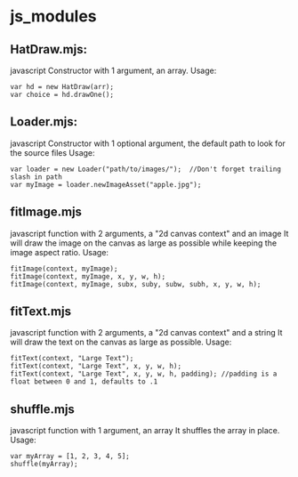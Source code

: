 # js_modules

## HatDraw.mjs:
javascript Constructor with 1 argument, an array.
Usage:
```
var hd = new HatDraw(arr);
var choice = hd.drawOne();
```

## Loader.mjs:
javascript Constructor with 1 optional argument, the default path to look for the source files
Usage:
```
var loader = new Loader("path/to/images/");  //Don't forget trailing slash in path
var myImage = loader.newImageAsset("apple.jpg");
```

## fitImage.mjs
javascript function with 2 arguments, a "2d canvas context" and an image
It will draw the image on the canvas as large as possible while keeping the image aspect ratio.
Usage:
```
fitImage(context, myImage);
fitImage(context, myImage, x, y, w, h);
fitImage(context, myImage, subx, suby, subw, subh, x, y, w, h);
```

## fitText.mjs
javascript function with 2 arguments, a "2d canvas context" and a string
It will draw the text on the canvas as large as possible.
Usage:
```
fitText(context, "Large Text");
fitText(context, "Large Text", x, y, w, h);
fitText(context, "Large Text", x, y, w, h, padding); //padding is a float between 0 and 1, defaults to .1
```

## shuffle.mjs
javascript function with 1 argument, an array
It shuffles the array in place.
Usage:
```
var myArray = [1, 2, 3, 4, 5];
shuffle(myArray);
```
